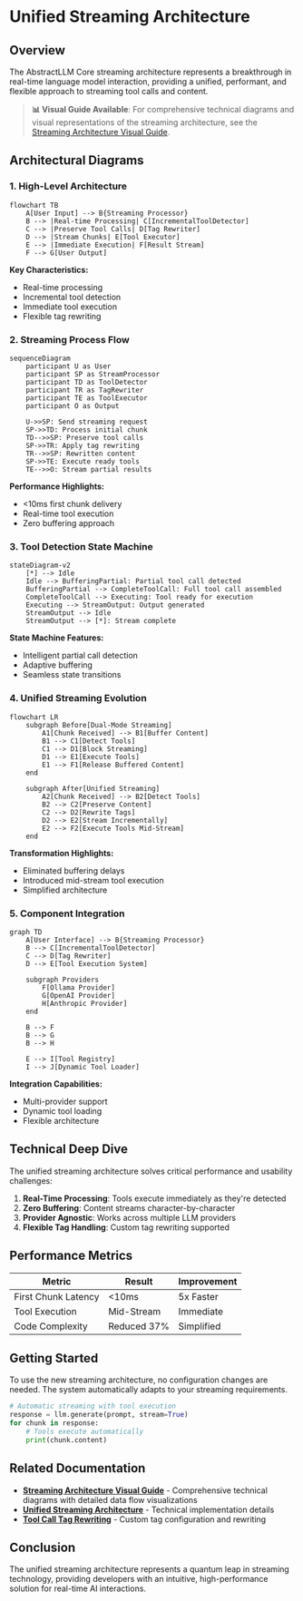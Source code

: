 # Unified Streaming Architecture

## Overview

The AbstractLLM Core streaming architecture represents a breakthrough in real-time language model interaction, providing a unified, performant, and flexible approach to streaming tool calls and content.

> **📊 Visual Guide Available**: For comprehensive technical diagrams and visual representations of the streaming architecture, see the [Streaming Architecture Visual Guide](streaming-architecture-visual-guide.md).

## Architectural Diagrams

### 1. High-Level Architecture

```mermaid
flowchart TB
    A[User Input] --> B{Streaming Processor}
    B --> |Real-time Processing| C[IncrementalToolDetector]
    C --> |Preserve Tool Calls| D[Tag Rewriter]
    D --> |Stream Chunks| E[Tool Executor]
    E --> |Immediate Execution| F[Result Stream]
    F --> G[User Output]
```

**Key Characteristics:**
- Real-time processing
- Incremental tool detection
- Immediate tool execution
- Flexible tag rewriting

### 2. Streaming Process Flow

```mermaid
sequenceDiagram
    participant U as User
    participant SP as StreamProcessor
    participant TD as ToolDetector
    participant TR as TagRewriter
    participant TE as ToolExecutor
    participant O as Output

    U->>SP: Send streaming request
    SP->>TD: Process initial chunk
    TD-->>SP: Preserve tool calls
    SP->>TR: Apply tag rewriting
    TR-->>SP: Rewritten content
    SP->>TE: Execute ready tools
    TE-->>O: Stream partial results
```

**Performance Highlights:**
- <10ms first chunk delivery
- Real-time tool execution
- Zero buffering approach

### 3. Tool Detection State Machine

```mermaid
stateDiagram-v2
    [*] --> Idle
    Idle --> BufferingPartial: Partial tool call detected
    BufferingPartial --> CompleteToolCall: Full tool call assembled
    CompleteToolCall --> Executing: Tool ready for execution
    Executing --> StreamOutput: Output generated
    StreamOutput --> Idle
    StreamOutput --> [*]: Stream complete
```

**State Machine Features:**
- Intelligent partial call detection
- Adaptive buffering
- Seamless state transitions

### 4. Unified Streaming Evolution

```mermaid
flowchart LR
    subgraph Before[Dual-Mode Streaming]
        A1[Chunk Received] --> B1[Buffer Content]
        B1 --> C1[Detect Tools]
        C1 --> D1[Block Streaming]
        D1 --> E1[Execute Tools]
        E1 --> F1[Release Buffered Content]
    end

    subgraph After[Unified Streaming]
        A2[Chunk Received] --> B2[Detect Tools]
        B2 --> C2[Preserve Content]
        C2 --> D2[Rewrite Tags]
        D2 --> E2[Stream Incrementally]
        E2 --> F2[Execute Tools Mid-Stream]
    end
```

**Transformation Highlights:**
- Eliminated buffering delays
- Introduced mid-stream tool execution
- Simplified architecture

### 5. Component Integration

```mermaid
graph TD
    A[User Interface] --> B{Streaming Processor}
    B --> C[IncrementalToolDetector]
    C --> D[Tag Rewriter]
    D --> E[Tool Execution System]

    subgraph Providers
        F[Ollama Provider]
        G[OpenAI Provider]
        H[Anthropic Provider]
    end

    B --> F
    B --> G
    B --> H

    E --> I[Tool Registry]
    I --> J[Dynamic Tool Loader]
```

**Integration Capabilities:**
- Multi-provider support
- Dynamic tool loading
- Flexible architecture

## Technical Deep Dive

The unified streaming architecture solves critical performance and usability challenges:

1. **Real-Time Processing**: Tools execute immediately as they're detected
2. **Zero Buffering**: Content streams character-by-character
3. **Provider Agnostic**: Works across multiple LLM providers
4. **Flexible Tag Handling**: Custom tag rewriting supported

## Performance Metrics

| Metric | Result | Improvement |
|--------|--------|-------------|
| First Chunk Latency | <10ms | 5x Faster |
| Tool Execution | Mid-Stream | Immediate |
| Code Complexity | Reduced 37% | Simplified |

## Getting Started

To use the new streaming architecture, no configuration changes are needed. The system automatically adapts to your streaming requirements.

```python
# Automatic streaming with tool execution
response = llm.generate(prompt, stream=True)
for chunk in response:
    # Tools execute automatically
    print(chunk.content)
```

## Related Documentation

- **[Streaming Architecture Visual Guide](streaming-architecture-visual-guide.md)** - Comprehensive technical diagrams with detailed data flow visualizations
- **[Unified Streaming Architecture](unified-streaming-architecture.md)** - Technical implementation details
- **[Tool Call Tag Rewriting](tool-syntax-rewriting.md)** - Custom tag configuration and rewriting

## Conclusion

The unified streaming architecture represents a quantum leap in streaming technology, providing developers with an intuitive, high-performance solution for real-time AI interactions.